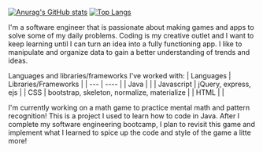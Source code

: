 [![Anurag's GitHub stats](https://github-readme-stats.vercel.app/api?username=jamesocana6)](https://github.com/anuraghazra/github-readme-stats)
[![Top Langs](https://github-readme-stats.vercel.app/api/top-langs/?username=jamesocana6)](https://github.com/anuraghazra/github-readme-stats)


I'm a software engineer that is passionate about making games and apps to solve some of my daily problems. Coding is my creative outlet and I want to keep learning until I can turn an idea into a fully functioning app. I like to manipulate and organize data to gain a better understanding of trends and ideas. 

Languages and libraries/frameworks I've worked with:
| Languages | Libraries/Frameworks |
| --- | ---- |
| Java | |
| Javascript | jQuery, express, ejs |
| CSS | bootstrap, skeleton, normalize, materialize |
| HTML | |

I'm currently working on a math game to practice mental math and pattern recognition! This is a project I used to learn how to code in Java. After I complete my software engineering bootcamp, I plan to revisit this game and implement what I learned to spice up the code and style of the game a litte more!  
